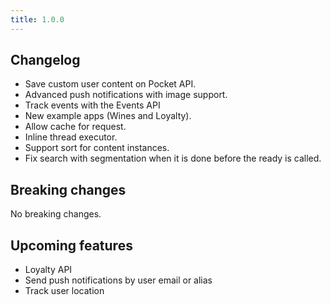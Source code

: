```yaml
---
title: 1.0.0
---
```


## Changelog
- Save custom user content on Pocket API.
- Advanced push notifications with image support. 
- Track events with the Events API
- New example apps (Wines and Loyalty).
- Allow cache for request.
- Inline thread executor.
- Support sort for content instances.
- Fix search with segmentation when it is done before the ready is called.

## Breaking changes

No breaking changes.

## Upcoming features

- Loyalty API
- Send push notifications by user email or alias
- Track user location


